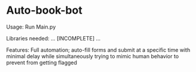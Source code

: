 # Auto-book-bot

Usage:
Run Main.py

Libraries needed:
...
[INCOMPLETE]
...

Features:
Full automation; auto-fill forms and submit at a specific time with minimal delay while simultaneously trying to mimic human behavior to prevent from getting flagged
